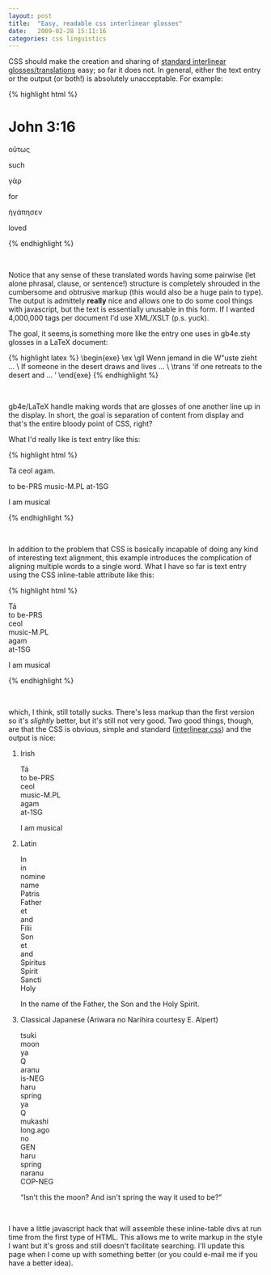 ```yaml
---
layout: post
title:  "Easy, readable css interlinear glosses"
date:   2009-02-28 15:11:16
categories: css linguistics
---
```


CSS should make the creation and sharing of [standard interlinear
glosses/translations](http://www.eva.mpg.de/lingua/resources/glossing-rules.php)
easy; so far it does not.  In general, either the text entry or the
output (or both!) is absolutely unacceptable.  For example:

{% highlight html %}
<h1>John 3:16</h1>
<div class="unit"><p class="gk">οὕτως</p>
<p class="en">such</p></div>
<div class="unit"><p class="gk">γὰρ</p>
<p class="en">for</p></div>
<div class="unit"><p class="gk">ἠγάπησεν</p>
<p class="en">loved</p></div>
{% endhighlight %}

&nbsp;

Notice that any sense of these translated words having some pairwise
(let alone phrasal, clause, or sentence!) structure is completely
shrouded in the cumbersome and obtrusive markup (this would also
be a huge pain to type).  The output is admittely <strong>really</strong>
nice and allows one to do some cool things with javascript, but the
text is essentially unusable in this form.  If I wanted 4,000,000
tags per document I'd use XML/XSLT (p.s. yuck).

The goal, it seems,is something more like the entry one uses in
gb4e.sty glosses in a LaTeX document:

{% highlight latex %}
\begin{exe} 
\ex 
\gll Wenn jemand in die W\"uste zieht ... \\ 
If someone in the desert draws and lives ... \\ 
\trans ‘if one retreats to the desert and ... ’ 
\end{exe} 
{% endhighlight %}

&nbsp;

gb4e/LaTeX handle making words that are glosses of one another
line up in the display.  In short, the goal is separation of content
from display and that's the entire bloody point of CSS, right?

What I'd really like is text entry like this:

{% highlight html %}
<div class="interlinear">
<p class="source">T&aacute; ceol agam. </p>
<p class="gloss">to be-PRS music-M.PL at-1SG</p>
<p class="target">I am musical</p>
</div>
{% endhighlight %}

&nbsp;

In addition to the problem that CSS is basically incapable of doing any kind of interesting text alignment, this example introduces the complication of aligning multiple words to a single word.  What I have so far is text entry using the CSS inline-table attribute like this:

{% highlight html %}
<div class="interlinear">
<p class="gloss">
    <div class="gll">T&aacute;<br />to be-PRS</div>
    <div class="gll">ceol<br />music-M.PL</div>
    <div class="gll">agam<br />at-1SG</div>
</p>
<p class="translation">I am musical</p>
</div>
{% endhighlight %}

&nbsp;

which, I think, still totally sucks.  There's less markup than the first version so it's *slightly* better, but it's still not very good.  Two good things, though, are that the CSS is obvious, simple and standard ([interlinear.css](/css/interlinear.css)) and the output is nice:

<link rel="stylesheet" href="/css/interlinear.css">

<ol class="interlinear">
<li> Irish
    <p class="gloss">
	<div class="gll">T&aacute;<br />to be-PRS</div>
	<div class="gll">ceol<br />music-M.PL</div>
	<div class="gll">agam<br />at-1SG</div>
    </p>
    <p class="translation">I am musical</p>
</li>

<li> Latin
    <p class="gloss">
	<div class="gll">In <br /> in </div>
	<div class="gll">nomine <br /> name </div>
	<div class="gll">Patris <br /> Father </div>
	<div class="gll">et <br /> and </div>
	<div class="gll">Filii <br /> Son </div>
	<div class="gll">et <br /> and </div>
	<div class="gll">Spiritus <br /> Spirit </div>
	<div class="gll">Sancti <br /> Holy </div>
    </p>
    <p class="translation">In the name of the Father, the Son and the Holy Spirit.</p>
</li>

<li> Classical Japanese (Ariwara no Narihira courtesy E. Alpert)
    <p class="gloss">
	<div class="gll">tsuki<br /> moon</div>
	<div class="gll">ya<br /> Q</div>
	<div class="gll">aranu<br /> is-NEG</div>
	<div class="gll">haru<br /> spring</div>
	<div class="gll">ya<br /> Q</div>
	<div class="gll">mukashi<br /> long.ago</div>
	<div class="gll">no<br /> GEN</div>
	<div class="gll">haru<br /> spring</div>
	<div class="gll">naranu<br /> COP-NEG</div>
    </p>
    <p class="glt">&ldquo;Isn't this the moon? And isn't spring the way it used to be?&rdquo;</p>
</li>
</ol>

&nbsp;

I have a little javascript hack that will assemble these inline-table
divs at run time from the first type of HTML.  This allows me to
write markup in the style I want but it's gross and still doesn't
facilitate searching.  I'll update this page when I come up with
something better (or you could e-mail me if you have a better idea).
